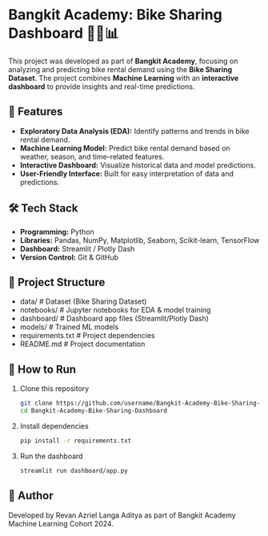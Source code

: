 # Bangkit Academy: Bike Sharing Dashboard 🚴‍♂️📊  

This project was developed as part of **Bangkit Academy**, focusing on analyzing and predicting bike rental demand using the **Bike Sharing Dataset**. The project combines **Machine Learning** with an **interactive dashboard** to provide insights and real-time predictions.  

## 📌 Features  
- **Exploratory Data Analysis (EDA):** Identify patterns and trends in bike rental demand.  
- **Machine Learning Model:** Predict bike rental demand based on weather, season, and time-related features.  
- **Interactive Dashboard:** Visualize historical data and model predictions.  
- **User-Friendly Interface:** Built for easy interpretation of data and predictions.  

## 🛠️ Tech Stack  
- **Programming:** Python  
- **Libraries:** Pandas, NumPy, Matplotlib, Seaborn, Scikit-learn, TensorFlow  
- **Dashboard:** Streamlit / Plotly Dash  
- **Version Control:** Git & GitHub  

## 📂 Project Structure  
- data/ # Dataset (Bike Sharing Dataset)
- notebooks/ # Jupyter notebooks for EDA & model training
- dashboard/ # Dashboard app files (Streamlit/Plotly Dash)
- models/ # Trained ML models
- requirements.txt # Project dependencies
- README.md # Project documentation

## 🚀 How to Run  
1. Clone this repository  
   ```bash
   git clone https://github.com/username/Bangkit-Academy-Bike-Sharing-Dashboard.git
   cd Bangkit-Academy-Bike-Sharing-Dashboard

2. Install dependencies
   ```bash
   pip install -r requirements.txt

3. Run the dashboard
   ```bash
   streamlit run dashboard/app.py

## 👤 Author
Developed by Revan Azriel Langa Aditya as part of Bangkit Academy Machine Learning Cohort 2024.

